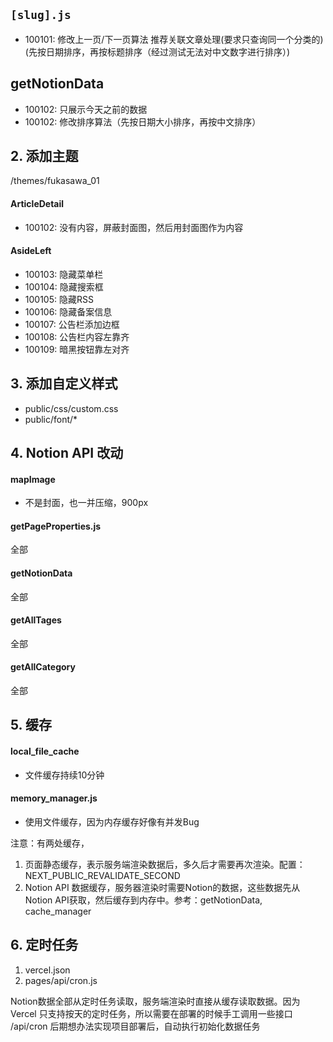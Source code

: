 ## `[slug].js`
- 100101: 修改上一页/下一页算法 推荐关联文章处理(要求只查询同一个分类的)(先按日期排序，再按标题排序（经过测试无法对中文数字进行排序）)

## getNotionData
- 100102: 只展示今天之前的数据
- 100102: 修改排序算法（先按日期大小排序，再按中文排序）

## 2. 添加主题
/themes/fukasawa_01

#### ArticleDetail
- 100102: 没有内容，屏蔽封面图，然后用封面图作为内容 
#### AsideLeft
- 100103: 隐藏菜单栏 
- 100104: 隐藏搜索框 
- 100105: 隐藏RSS 
- 100106: 隐藏备案信息 
- 100107: 公告栏添加边框 
- 100108: 公告栏内容左靠齐 
- 100109: 暗黑按钮靠左对齐

## 3. 添加自定义样式
- public/css/custom.css 
- public/font/*

## 4. Notion API 改动
#### mapImage
- 不是封面，也一并压缩，900px
#### getPageProperties.js
全部
#### getNotionData
全部
#### getAllTages
全部
#### getAllCategory
全部

## 5. 缓存
#### local_file_cache
- 文件缓存持续10分钟
#### memory_manager.js
- 使用文件缓存，因为内存缓存好像有并发Bug

注意：有两处缓存，
1. 页面静态缓存，表示服务端渲染数据后，多久后才需要再次渲染。配置：NEXT_PUBLIC_REVALIDATE_SECOND
2. Notion API 数据缓存，服务器渲染时需要Notion的数据，这些数据先从Notion API获取，然后缓存到内存中。参考：getNotionData, cache_manager

## 6. 定时任务
1. vercel.json
2. pages/api/cron.js

Notion数据全部从定时任务读取，服务端渲染时直接从缓存读取数据。因为 Vercel 只支持按天的定时任务，所以需要在部署的时候手工调用一些接口 /api/cron
后期想办法实现项目部署后，自动执行初始化数据任务